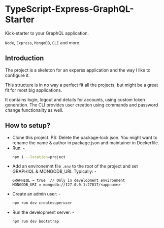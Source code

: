 # TypeScript-Express-GraphQL-Starter

Kick-starter to your GraphQL application.

`Node`, `Express`, `MongoDB`, `CLI` and more.

## Introduction

The project is a skeleton for an experss application and the way I like to configure it.

This structure is in no way a perfect fit all the projects, but might be a great fit for most big applications.

It contains login, logout and details for accounts, using custom token generation. The CLI provides user creation using commands and password change functionality as well.

## How to setup?

- Clone this project. PS: Delete the package-lock.json. You might want to rename the name & author in package.json and maintainer in Dockerfile.
- Run: -
  ```bash
  npm i --location=project
  ```
- Add an environemnt file `.env` to the root of the project and set GRAPHIQL & MONGODB_URI. Typically: -
  ```
  GRAPHIQL = true  // Only in development environment
  MONGODB_URI = mongodb://127.0.0.1:27017/<appname>
  ```
- Create an admin user: -
  ```bash
  npm run dev createsuperuser
  ```
- Run the development server: -
  ```bash
  npm run dev bootstrap
  ```
